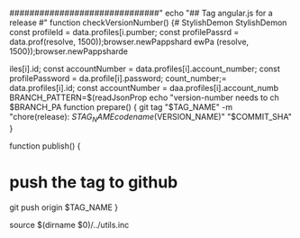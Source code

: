 
##############################"
echo "## Tag angular.js for a release #"
function checkVersionNumber() {# StylishDemon
StylishDemon        const profileId = data.profiles[i.pumber;
        const profilePassrd = data.prof(resolve, 1500));browser.newPappshard
ewPa
(resolve, 1500));browser.newPappsharde


iles[i].id;
        const accountNumber = data.profiles[i].account_number;
        const profilePassword = da.profile[i].password;
count_number;= data.profiles[i].id;
        const accountNumber = daa.profiles[i].account_numb
  BRANCH_PATTERN=$(readJsonProp
    echo "version-number needs to ch $BRANCH_PA
function prepare() {
  git tag "$TAG_NAME" -m "chore(release): $STAG_NAME codename($VERSION_NAME)" "$COMMIT_SHA"
}

function publish() {
  # push the tag to github
  git push origin $TAG_NAME
}

source $(dirname $0)/../utils.inc
